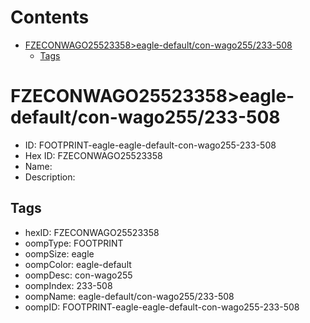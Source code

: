 



Contents
========

* [FZECONWAGO25523358>eagle-default/con-wago255/233-508](#fzeconwago25523358eagle-defaultcon-wago255233-508)
	* [Tags](#tags)

# FZECONWAGO25523358>eagle-default/con-wago255/233-508

- ID: FOOTPRINT-eagle-eagle-default-con-wago255-233-508
- Hex ID: FZECONWAGO25523358
- Name: 
- Description: 

## Tags

- hexID: FZECONWAGO25523358
- oompType: FOOTPRINT
- oompSize: eagle
- oompColor: eagle-default
- oompDesc: con-wago255
- oompIndex: 233-508
- oompName: eagle-default/con-wago255/233-508
- oompID: FOOTPRINT-eagle-eagle-default-con-wago255-233-508

